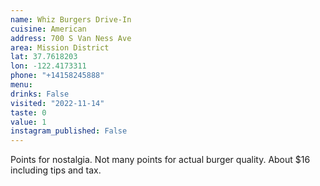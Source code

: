 ```yaml
---
name: Whiz Burgers Drive-In
cuisine: American
address: 700 S Van Ness Ave
area: Mission District
lat: 37.7618203
lon: -122.4173311
phone: "+14158245888"
menu: 
drinks: False
visited: "2022-11-14"
taste: 0
value: 1
instagram_published: False
---
```


Points for nostalgia. Not many points for actual burger quality. About $16 including tips and tax.
